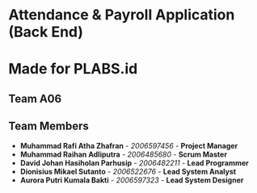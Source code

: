 # Attendance & Payroll Application (Back End)
# Made for PLABS.id

## Team A06
## Team Members
* **Muhammad Rafi Atha Zhafran** - *2006597456* - **Project Manager**
* **Muhammad Raihan Adliputra** - *2006485680* - **Scrum Master**
* **David Johan Hasiholan Parhusip** - *2006482211* - **Lead Programmer**
* **Dionisius Mikael Sutanto** - *2006522676* - **Lead System Analyst**
* **Aurora Putri Kumala Bakti** - *2006597323* - **Lead System Designer**